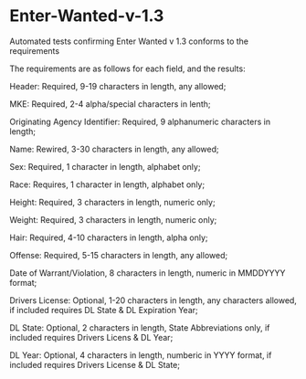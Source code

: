 # Enter-Wanted-v-1.3
Automated tests confirming Enter Wanted v 1.3 conforms to the requirements

The requirements are as follows for each field, and the results:


Header: Required, 9-19 characters in length, any allowed;

MKE: Required, 2-4 alpha/special characters in lenth;

Originating Agency Identifier: Required, 9 alphanumeric characters in length;

Name: Rewired, 3-30 characters in length, any allowed;

Sex: Required, 1 character in length, alphabet only;

Race: Requires, 1 character in length, alphabet only;

Height: Required, 3 characters in length, numeric only;

Weight: Required, 3 characters in length, numeric only;

Hair: Required, 4-10 characters in length, alpha only;

Offense: Required, 5-15 characters in length, any allowed;

Date of Warrant/Violation, 8 characters in length, numeric in MMDDYYYY format;

Drivers License: Optional, 1-20 characters in length, any characters allowed, if included requires DL State & DL Expiration Year;

DL State: Optional, 2 characters in length, State Abbreviations only, if included requires Drivers Licens & DL Year;

DL Year: Optional, 4 characters in length, numberic in YYYY format, if included requires Drivers License & DL State;
